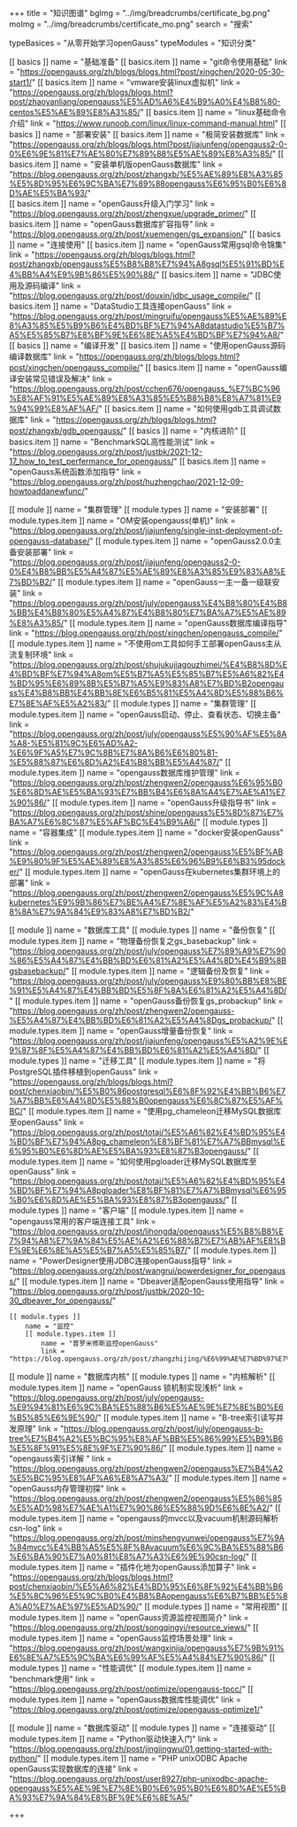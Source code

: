 +++
title = "知识图谱"
bgImg = "../img/breadcrumbs/certificate_bg.png"
moImg = "../img/breadcrumbs/certificate_mo.png"
search = "搜索"



typeBasices = "从零开始学习openGauss"
typeModules = "知识分类"


[[ basics ]]
    name = "基础准备"
    [[ basics.item ]]
        name = "git命令使用基础"
        link = "https://opengauss.org/zh/blogs/blogs.html?post/xingchen/2020-05-30-start1/"
    [[ basics.item ]] 
        name = "vmware安装linux虚拟机"
        link = "https://opengauss.org/zh/blogs/blogs.html?post/zhaoyanliang/opengauss%E5%AD%A6%E4%B9%A0%E4%B8%80-centos%E5%AE%89%E8%A3%85/"
    [[ basics.item ]] 
        name = "linux基础命令介绍"
        link = "https://www.runoob.com/linux/linux-command-manual.html"
[[ basics ]]
    name = "部署安装"
    [[ basics.item ]]
        name = "极简安装数据库"
        link = "https://opengauss.org/zh/blogs/blogs.html?post/jiajunfeng/opengauss2-0-0%E6%9E%81%E7%AE%80%E7%89%88%E5%AE%89%E8%A3%85/"
    [[ basics.item ]] 
        name = "安装单机版openGauss数据库"
        link = "https://blog.opengauss.org/zh/post/zhangxb/%E5%AE%89%E8%A3%85%E5%8D%95%E6%9C%BA%E7%89%88opengauss%E6%95%B0%E6%8D%AE%E5%BA%93/"   
    [[ basics.item ]]
        name = "openGauss升级入门学习"
        link = "https://blog.opengauss.org/zh/post/zhengxue/upgrade_primer/"
    [[ basics.item ]] 
        name = "openGauss数据库扩容指导"
        link = "https://blog.opengauss.org/zh/post/xuemengen/gs_expansion/"
[[ basics ]]
    name = "连接使用"
    [[ basics.item ]]
        name = "openGauss常用gsql命令锦集"
        link = "https://opengauss.org/zh/blogs/blogs.html?post/zhangxb/opengauss%E5%B8%B8%E7%94%A8gsql%E5%91%BD%E4%BB%A4%E9%9B%86%E5%90%88/"
    [[ basics.item ]] 
        name = "JDBC使用及源码编译"
        link = "https://blog.opengauss.org/zh/post/douxin/jdbc_usage_compile/"
    [[ basics.item ]] 
        name = "DataStudio工具连接openGauss"
        link = "https://blog.opengauss.org/zh/post/mingruifu/opengauss%E5%AE%89%E8%A3%85%E5%B9%B6%E4%BD%BF%E7%94%A8datastudio%E5%B7%A5%E5%85%B7%E8%BF%9E%E6%8E%A5%E4%BD%BF%E7%94%A8/"
[[ basics ]]
    name = "编译开发"
    [[ basics.item ]]
        name = "使用openGauss源码编译数据库"
        link = "https://opengauss.org/zh/blogs/blogs.html?post/xingchen/opengauss_compile/"
    [[ basics.item ]] 
        name = "openGauss编译安装常见错误及解决"
        link = "https://blog.opengauss.org/zh/post/cchen676/opengauss_%E7%BC%96%E8%AF%91%E5%AE%89%E8%A3%85%E5%B8%B8%E8%A7%81%E9%94%99%E8%AF%AF/"
    [[ basics.item ]] 
        name = "如何使用gdb工具调试数据库"
        link = "https://opengauss.org/zh/blogs/blogs.html?post/zhangxb/gdb_opengauss/"
[[ basics ]]
    name = "内核进阶"
    [[ basics.item ]]
        name = "BenchmarkSQL高性能测试"
        link = "https://blog.opengauss.org/zh/post/justbk/2021-12-17_how_to_test_perfermance_for_opengauss/"
    [[ basics.item ]] 
        name = "openGauss系统函数添加指导"
        link = "https://blog.opengauss.org/zh/post/huzhengchao/2021-12-09-howtoaddanewfunc/"


[[ module ]]
    name = "集群管理"
    [[ module.types ]]
        name = "安装部署"
        [[ module.types.item ]]
            name = "OM安装opengauss(单机)"
            link = "https://blog.opengauss.org/zh/post/jiajunfeng/single-inst-deployment-of-opengauss-database/"
        [[ module.types.item ]]
            name = "openGauss2.0.0主备安装部署"
            link = "https://blog.opengauss.org/zh/post/jiajunfeng/opengauss2-0-0%E4%B8%BB%E5%A4%87%E5%AE%89%E8%A3%85%E9%83%A8%E7%BD%B2/"
        [[ module.types.item ]]
            name = "openGauss一主一备一级联安装"
            link = "https://blog.opengauss.org/zh/post/july/opengauss%E4%B8%80%E4%B8%BB%E4%B8%80%E5%A4%87%E4%B8%80%E7%BA%A7%E5%AE%89%E8%A3%85/"
        [[ module.types.item ]]
            name = "openGauss数据库编译指导"
            link = "https://blog.opengauss.org/zh/post/xingchen/opengauss_compile/"
        [[ module.types.item ]]
            name = "不使用om工具如何手工部署openGauss主从流复制环境"
            link = "https://blog.opengauss.org/zh/post/shujukujiagouzhimei/%E4%B8%8D%E4%BD%BF%E7%94%A8om%E5%B7%A5%E5%85%B7%E5%A6%82%E4%BD%95%E6%89%8B%E5%B7%A5%E9%83%A8%E7%BD%B2opengauss%E4%B8%BB%E4%BB%8E%E6%B5%81%E5%A4%8D%E5%88%B6%E7%8E%AF%E5%A2%83/"
    [[ module.types ]]
        name = "集群管理"
        [[ module.types.item ]]
            name = "openGauss启动、停止、查看状态、切换主备"
            link = "https://blog.opengauss.org/zh/post/july/opengauss%E5%90%AF%E5%8A%A8-%E5%81%9C%E6%AD%A2-%E6%9F%A5%E7%9C%8B%E7%8A%B6%E6%80%81-%E5%88%87%E6%8D%A2%E4%B8%BB%E5%A4%87/"
        [[ module.types.item ]]
            name = "opengauss数据库维护管理"
            link = "https://blog.opengauss.org/zh/post/zhengwen2/opengauss%E6%95%B0%E6%8D%AE%E5%BA%93%E7%BB%B4%E6%8A%A4%E7%AE%A1%E7%90%86/"
        [[ module.types.item ]]
            name = "openGauss升级指导书"
            link = "https://blog.opengauss.org/zh/post/shine/opengauss%E5%8D%87%E7%BA%A7%E6%8C%87%E5%AF%BC%E4%B9%A6/"
    [[ module.types ]]
        name = "容器集成"
        [[ module.types.item ]]
            name = "docker安装openGauss"
            link = "https://blog.opengauss.org/zh/post/zhengwen2/opengauss%E5%BF%AB%E9%80%9F%E5%AE%89%E8%A3%85%E6%96%B9%E6%B3%95docker/"
        [[ module.types.item ]]
            name = "openGauss在kubernetes集群环境上的部署"
            link = "https://blog.opengauss.org/zh/post/zhengwen2/opengauss%E5%9C%A8kubernetes%E9%9B%86%E7%BE%A4%E7%8E%AF%E5%A2%83%E4%B8%8A%E7%9A%84%E9%83%A8%E7%BD%B2/"


[[ module ]]
    name = "数据库工具"
    [[ module.types ]]
        name = "备份恢复"
        [[ module.types.item ]]
            name = "物理备份恢复之gs_basebackup"
            link = "https://blog.opengauss.org/zh/post/july/opengauss%E7%89%A9%E7%90%86%E5%A4%87%E4%BB%BD%E6%81%A2%E5%A4%8D%E4%B9%8Bgsbasebackup/"
        [[ module.types.item ]]
            name = "逻辑备份及恢复"
            link = "https://blog.opengauss.org/zh/post/july/opengauss%E9%80%BB%E8%BE%91%E5%A4%87%E4%BB%BD%E5%8F%8A%E6%81%A2%E5%A4%8D/"
        [[ module.types.item ]]
            name = "openGauss备份恢复gs_probackup"
            link = "https://blog.opengauss.org/zh/post/zhengwen2/opengauss-%E5%A4%87%E4%BB%BD%E6%81%A2%E5%A4%8Dgs_probackup/"
        [[ module.types.item ]]
            name = "openGauss增量备份恢复"
            link = "https://blog.opengauss.org/zh/post/jiajunfeng/opengauss%E5%A2%9E%E9%87%8F%E5%A4%87%E4%BB%BD%E6%81%A2%E5%A4%8D/"
    [[ module.types ]]
        name = "迁移工具"
        [[ module.types.item ]]
            name = "将PostgreSQL插件移植到openGauss"
            link = "https://opengauss.org/zh/blogs/blogs.html?post/chenxiaobin/%E5%B0%86postgresql%E6%8F%92%E4%BB%B6%E7%A7%BB%E6%A4%8D%E5%88%B0opengauss%E6%8C%87%E5%AF%BC/"
        [[ module.types.item ]]
            name = "使用pg_chameleon迁移MySQL数据库至openGauss"
            link = "https://blog.opengauss.org/zh/post/totaj/%E5%A6%82%E4%BD%95%E4%BD%BF%E7%94%A8pg_chameleon%E8%BF%81%E7%A7%BBmysql%E6%95%B0%E6%8D%AE%E5%BA%93%E8%87%B3opengauss/"
        [[ module.types.item ]]
            name = "如何使用pgloader迁移MySQL数据库至openGauss"
            link = "https://blog.opengauss.org/zh/post/totaj/%E5%A6%82%E4%BD%95%E4%BD%BF%E7%94%A8pgloader%E8%BF%81%E7%A7%BBmysql%E6%95%B0%E6%8D%AE%E5%BA%93%E8%87%B3opengauss/"
    [[ module.types ]]
        name = "客户端"
        [[ module.types.item ]]
            name = "opengauss常用的客户端连接工具"
            link = "https://blog.opengauss.org/zh/post/lihongda/opengauss%E5%B8%B8%E7%94%A8%E7%9A%84%E5%AE%A2%E6%88%B7%E7%AB%AF%E8%BF%9E%E6%8E%A5%E5%B7%A5%E5%85%B7/"
        [[ module.types.item ]]
            name = "PowerDesigner使用JDBC连接openGauss指导"
            link = "https://blog.opengauss.org/zh/post/wangrui/powerdesigner_for_opengauss/"
        [[ module.types.item ]]
            name = "Dbeaver适配openGauss使用指导"
            link = "https://blog.opengauss.org/zh/post/justbk/2020-10-30_dbeaver_for_opengauss/"
    
    [[ module.types ]]
        name = "监控"
        [[ module.types.item ]]
            name = "普罗米修斯监控openGauss"
            link = "https://blog.opengauss.org/zh/post/zhangzhijing/%E6%99%AE%E7%BD%97%E7%B1%B3%E4%BF%AE%E6%96%AF%E7%9B%91%E6%8E%A7opengauss/"


[[ module ]]
    name = "数据库内核"
    [[ module.types ]]
        name = "内核解析"
        [[ module.types.item ]]
            name = "openGauss 锁机制实现浅析"
            link = "https://blog.opengauss.org/zh/post/july/opengauss-%E9%94%81%E6%9C%BA%E5%88%B6%E5%AE%9E%E7%8E%B0%E6%B5%85%E6%9E%90/"
        [[ module.types.item ]]
            name = "B-tree索引读写并发原理"
            link = "https://blog.opengauss.org/zh/post/july/opengauss-b-tree%E7%B4%A2%E5%BC%95%E8%AF%BB%E5%86%99%E5%B9%B6%E5%8F%91%E5%8E%9F%E7%90%86/"
        [[ module.types.item ]]
            name = "opengauss索引详解 "
            link = "https://blog.opengauss.org/zh/post/zhengwen2/opengauss%E7%B4%A2%E5%BC%95%E8%AF%A6%E8%A7%A3/"
        [[ module.types.item ]]
            name = "openGauss内存管理初探"
            link = "https://blog.opengauss.org/zh/post/zhengwen2/opengauss%E5%86%85%E5%AD%98%E7%AE%A1%E7%90%86%E5%88%9D%E6%8E%A2/"
        [[ module.types.item ]]
            name = "opengauss的mvcc以及vacuum机制源码解析csn-log"
            link = "https://blog.opengauss.org/zh/post/minshengyunwei/opengauss%E7%9A%84mvcc%E4%BB%A5%E5%8F%8Avacuum%E6%9C%BA%E5%88%B6%E6%BA%90%E7%A0%81%E8%A7%A3%E6%9E%90csn-log/"
        [[ module.types.item ]]
            name = "插件化地为openGauss添加算子"
            link = "https://opengauss.org/zh/blogs/blogs.html?post/chenxiaobin/%E5%A6%82%E4%BD%95%E6%8F%92%E4%BB%B6%E5%8C%96%E5%9C%B0%E4%B8%BAopengauss%E6%B7%BB%E5%8A%A0%E7%AE%97%E5%AD%90/"
        [[ module.types ]]
            name = "常用视图"
            [[ module.types.item ]]
                name = "openGauss资源监控视图简介"
                link = "https://blog.opengauss.org/zh/post/songqingyi/resource_views/"
            [[ module.types.item ]]
                name = "openGauss监控场景处理"
                link = "https://blog.opengauss.org/zh/post/wangxinjia/opengauss%E7%9B%91%E6%8E%A7%E5%9C%BA%E6%99%AF%E5%A4%84%E7%90%86/"
        [[ module.types ]]
            name = "性能调优"
            [[ module.types.item ]]
                name = "benchmark使用"
                link = "https://blog.opengauss.org/zh/post/optimize/opengauss-tpcc/"
            [[ module.types.item ]]
                name = "openGauss数据库性能调优"
                link = "https://blog.opengauss.org/zh/post/optimize/opengauss-optimize1/"
        

[[ module ]]
    name = "数据库驱动"
    [[ module.types ]]
        name = "连接驱动"
        [[ module.types.item ]]
            name = "Python驱动快速入门"
            link = "https://blog.opengauss.org/zh/post/jingjingwu/01.getting-started-with-python/"
        [[ module.types.item ]]
            name = "PHP unixODBC Apache openGauss实现数据库的连接"
            link = "https://blog.opengauss.org/zh/post/user8927/php-unixodbc-apache-opengauss%E5%AE%9E%E7%8E%B0%E6%95%B0%E6%8D%AE%E5%BA%93%E7%9A%84%E8%BF%9E%E6%8E%A5/"

+++